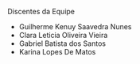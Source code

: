 Discentes da Equipe
- Guilherme Kenuy Saavedra Nunes
- Clara Leticia Oliveira Vieira
- Gabriel Batista dos Santos
- Karina Lopes De Matos
